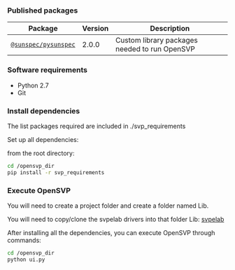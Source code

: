 ### Published packages

| Package                                                     | Version | Description                                                            |
| ----------------------------------------------------------- | ------- | ---------------------------------------------------------------------- |
| [`@sunspec/pysunspec`][pysunspec-url]                       | 2.0.0   | Custom library packages needed to run OpenSVP                          |
### Software requirements
* Python 2.7 
* Git
### Install dependencies

The list packages required are included in ./svp_requirements 

Set up all dependencies:

from the root directory:

```bash
cd /opensvp_dir
pip install -r svp_requirements
```

### Execute OpenSVP

You will need to create a project folder and create a folder named Lib. 

You will need to copy/clone the svpelab drivers into that folder Lib: [svpelab][svpelab-url]

After installing all the dependencies, you can execute OpenSVP through commands:

```bash
cd /opensvp_dir
python ui.py
```


[pysunspec-url]: https://github.com/sunspec/pysunspec
[svpelab-url]: https://github.com/BuiMCanmet/svp_energy_lab/tree/dev_canmet_python37
